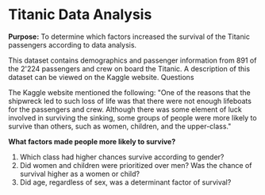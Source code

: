 # Titanic Data Analysis

**Purpose:** To determine which factors increased the survival of the Titanic passengers according to data analysis.

This dataset contains demographics and passenger information from 891 of the 2'224 passengers and crew on board the Titanic. A description of this dataset can be viewed on the Kaggle website.
Questions

The Kaggle website mentioned the following: "One of the reasons that the shipwreck led to such loss of life was that there were not enough lifeboats for the passengers and crew. Although there was some element of luck involved in surviving the sinking, some groups of people were more likely to survive than others, such as women, children, and the upper-class."

**What factors made people more likely to survive?**

1. Which class had higher chances survive according to gender?
2. Did women and children were prioritized over men? Was the chance of survival higher as a women or child?
3. Did age, regardless of sex, was a determinant factor of survival?
